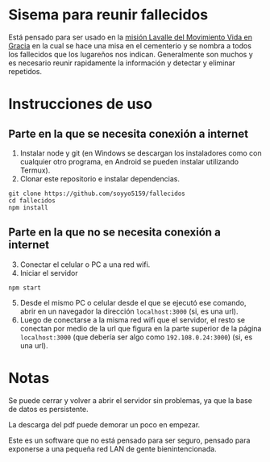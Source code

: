 # Sisema para reunir fallecidos

Está pensado para ser usado en la [misión Lavalle del Movimiento Vida en Gracia](https://mision-mvg.blogspot.com) en la cual se hace una misa en el cementerio y se nombra a todos los fallecidos que los lugareños nos indican. Generalmente son muchos y es necesario reunir rapidamente la información y detectar y eliminar repetidos.

# Instrucciones de uso

## Parte en la que se necesita conexión a internet
1. Instalar node y git (en Windows se descargan los instaladores como con cualquier otro programa, en Android se pueden instalar utilizando Termux).
2. Clonar este repositorio e instalar dependencias.

```
git clone https://github.com/soyyo5159/fallecidos
cd fallecidos
npm install 
```

## Parte en la que **no** se necesita conexión a internet
3. Conectar el celular o PC a una red wifi.
4. Iniciar el servidor
```
npm start
```
5. Desde el mismo PC o celular desde el que se ejecutó ese comando, abrir en un navegador la dirección `localhost:3000` (si, es una url).
6. Luego de conectarse a la misma red wifi que el servidor, el resto se conectan por medio de la url que figura en la parte superior de la página `localhost:3000` (que debería ser algo como `192.108.0.24:3000`) (si, es una url).

# Notas
Se puede cerrar y volver a abrir el servidor sin problemas, ya que la base de datos es persistente.

La descarga del pdf puede demorar un poco en empezar.

Este es un software que no está pensado para ser seguro, pensado para exponerse a una pequeña red LAN de gente bienintencionada.

